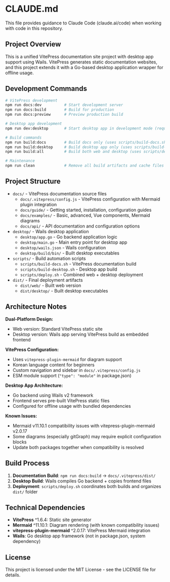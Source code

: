# CLAUDE.md

This file provides guidance to Claude Code (claude.ai/code) when working with code in this repository.

## Project Overview

This is a unified VitePress documentation site project with desktop app support using Wails. VitePress generates static documentation websites, and this project extends it with a Go-based desktop application wrapper for offline usage.

## Development Commands

```bash
# VitePress development
npm run docs:dev          # Start development server
npm run docs:build        # Build for production
npm run docs:preview      # Preview production build

# Desktop app development
npm run dev:desktop       # Start desktop app in development mode (requires Wails)

# Build commands
npm run build:docs        # Build docs only (uses scripts/build-docs.sh)
npm run build:desktop     # Build desktop app only (uses scripts/build-desktop.sh)
npm run build:all         # Build both web and desktop (uses scripts/deploy.sh)

# Maintenance
npm run clean             # Remove all build artifacts and cache files
```

## Project Structure

- `docs/` - VitePress documentation source files
  - `docs/.vitepress/config.js` - VitePress configuration with Mermaid plugin integration
  - `docs/guide/` - Getting started, installation, configuration guides
  - `docs/examples/` - Basic, advanced, Vue components, Mermaid diagrams
  - `docs/api/` - API documentation and configuration options
- `desktop/` - Wails desktop application
  - `desktop/app.go` - Go backend application logic
  - `desktop/main.go` - Main entry point for desktop app
  - `desktop/wails.json` - Wails configuration
  - `desktop/build/bin/` - Built desktop executables
- `scripts/` - Build automation scripts
  - `scripts/build-docs.sh` - VitePress documentation build
  - `scripts/build-desktop.sh` - Desktop app build
  - `scripts/deploy.sh` - Combined web + desktop deployment
- `dist/` - Final deployment artifacts
  - `dist/web/` - Built web version
  - `dist/desktop/` - Built desktop executables

## Architecture Notes

**Dual-Platform Design:**

- Web version: Standard VitePress static site
- Desktop version: Wails app serving VitePress build as embedded frontend

**VitePress Configuration:**

- Uses `vitepress-plugin-mermaid` for diagram support
- Korean language content for beginners
- Custom navigation and sidebar in `docs/.vitepress/config.js`
- ESM module support (`"type": "module"` in package.json)

**Desktop App Architecture:**

- Go backend using Wails v2 framework
- Frontend serves pre-built VitePress static files
- Configured for offline usage with bundled dependencies

**Known Issues:**

- Mermaid v11.10.1 compatibility issues with vitepress-plugin-mermaid v2.0.17
- Some diagrams (especially gitGraph) may require explicit configuration blocks
- Update both packages together when compatibility is resolved

## Build Process

1. **Documentation Build**: `npm run docs:build` → `docs/.vitepress/dist/`
2. **Desktop Build**: Wails compiles Go backend + copies frontend files
3. **Deployment**: `scripts/deploy.sh` coordinates both builds and organizes `dist/` folder

## Technical Dependencies

- **VitePress** ^1.6.4: Static site generator
- **Mermaid** ^11.10.1: Diagram rendering (with known compatibility issues)
- **vitepress-plugin-mermaid** ^2.0.17: VitePress Mermaid integration
- **Wails**: Go desktop app framework (not in package.json, system dependency)

## License

This project is licensed under the MIT License - see the LICENSE file for details.